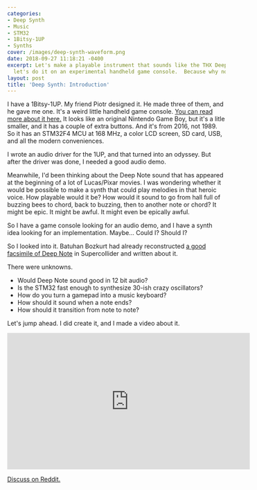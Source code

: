 ```yaml
---
categories:
- Deep Synth
- Music
- STM32
- 1Bitsy-1UP
- Synths
cover: /images/deep-synth-waveform.png
date: 2018-09-27 11:18:21 -0400
excerpt: Let's make a playable instrument that sounds like the THX Deep Note.  And
  let's do it on an experimental handheld game console.  Because why not?
layout: post
title: 'Deep Synth: Introduction'
---
```


I have a 1Bitsy-1UP.  My friend Piotr designed it.  He made three of
them, and he gave me one.  It's a weird little handheld game console.
[You can read more about it here.](https://hackaday.io/project/25632-1bitsy-1up)
It looks like an original Nintendo Game Boy, but it's a litle smaller,
and it has a couple of extra buttons.  And it's from 2016, not 1989.
So it has an STM32F4 MCU at 168 MHz, a color LCD screen, SD
card, USB, and all the modern conveniences.

I wrote an audio driver for the 1UP, and that turned into an odyssey.
But after the driver was done, I needed a good audio demo.

Meanwhile, I'd been thinking about the Deep Note sound that has
appeared at the beginning of a lot of Lucas/Pixar movies.  I was
wondering whether it would be possible to make a synth that could play
melodies in that heroic voice.  How playable would it be?  How would
it sound to go from hall full of buzzing bees to chord, back to
buzzing, then to another note or chord?  It might be epic.  It
might be awful.  It might even be epically awful.

So I have a game console looking for an audio demo, and I have
a synth idea looking for an implementation.  Maybe...  Could I?
Should I?

So I looked into it.  Batuhan Bozkurt had already reconstructed
[a good facsimile of Deep Note](http://earslap.com/article/recreating-the-thx-deep-note.html)
in Supercollider and written about it.

There were unknowns.

- Would Deep Note sound good in 12 bit audio?
- Is the STM32 fast enough to synthesize 30-ish crazy oscillators?
- How do you turn a gamepad into a music keyboard?
- How should it sound when a note ends?
- How should it transition from note to note?

Let's jump ahead.  I did create it, and I made a video about it.

<iframe width="560" height="315"
src="https://www.youtube.com/embed/wK5Sz6IzRqE" frameborder="0"
allowfullscreen></iframe>
<br>



[Discuss on Reddit.](https://www.reddit.com/r/synthdiy/comments/9je1ka/i_made_the_thx_deep_note_into_a_playable/?st=jmkrby3l&sh=715c3d55)
